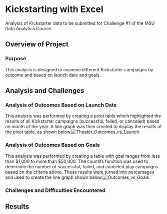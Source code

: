 # Kickstarting with Excel
Analysis of Kickstarter data to be submitted for Challenge #1 of the MSU Data Analytics Course
## Overview of Project

### Purpose
This analysis is designed to examine different Kickstarter campaigns by outcome and based on launch date and goals.
## Analysis and Challenges

### Analysis of Outcomes Based on Launch Date
This analysis was performed by creating a pivot table which highlighted the results of all Kickstarter campaigns (successful, failed, or canceled) based on month of the year. A line graph was then created to display the results of the pivot table, as shown below.![Theater_Outcomes_vs_Launch](https://user-images.githubusercontent.com/107012216/174175499-61088cdd-532a-40cf-a886-9abadddd3ef1.png)

### Analysis of Outcomes Based on Goals
This analysis was performed by creating a table with goal ranges from less than $1,000 to more than $50,000. The countifs function was used to determine the number of successful, failed, and canceled play campaigns based on the criteria above. These results were turned into percentages and used to create the line graph shown below.![Outcomes_vs_Goals](https://user-images.githubusercontent.com/107012216/174178798-407931a7-8a4e-40b4-86c9-10074cf4c3b1.png)

### Challenges and Difficulties Encountered

## Results








